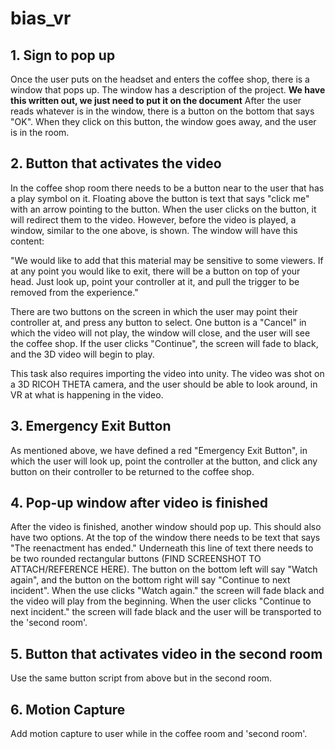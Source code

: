 # bias_vr


## 1. Sign to pop up 

Once the user puts on the headset and enters the coffee shop, there is a window that pops up. The window has a description of the project. **We have this written out, we just need to put it on the document** After the user reads whatever is in the window, there is a button on the bottom that says "OK". When they click on this button, the window goes away, and the user is in the room. 

## 2. Button that activates the video

In the coffee shop room there needs to be a button near to the user that has a play symbol on it. Floating above the button is text that says "click me" with an arrow pointing to the button. When the user clicks on the button, it will redirect them to the video. However, before the video is played, a window, similar to the one above, is shown. The window will have this content: 

"We would like to add that this material may be sensitive to some viewers. If at any point you would like to exit, there will be a button on top of your head. Just look up, point your controller at it, and pull the trigger to be removed from the experience."

There are two buttons on the screen in which the user may point their controller at, and press any button to select. One button is a "Cancel" in which the video will not play, the window will close, and the user will see the coffee shop. If the user clicks "Continue", the screen will fade to black, and the 3D video will begin to play. 

This task also requires importing the video into unity. The video was shot on a 3D RICOH THETA camera, and the user should be able to look around, in VR at what is happening in the video. 

## 3. Emergency Exit Button

As mentioned above, we have defined a red "Emergency Exit Button", in which the user will look up, point the controller at the button, and click any button on their controller to be returned to the coffee shop.

## 4. Pop-up window after video is finished 

After the video is finished, another window should pop up. This should also have two options. At the top of the window there needs to be text that says "The reenactment has ended." Underneath this line of text there needs to be two rounded rectangular buttons (FIND SCREENSHOT TO ATTACH/REFERENCE HERE). The button on the bottom left will say "Watch again", and the button on the bottom right will say "Continue to next incident". When the use clicks "Watch again." the screen will fade black and the video will play from the beginning. When the user clicks "Continue to next incident." the screen will fade black and the user will be transported to the 'second room'.

## 5. Button that activates video in the second room

Use the same button script from above but in the second room.

## 6. Motion Capture

Add motion capture to user while in the coffee room and 'second room'.
